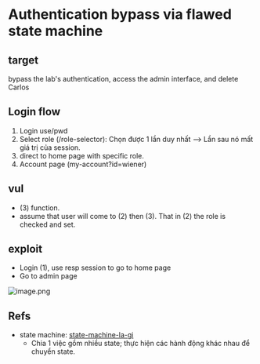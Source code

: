 # Authentication bypass via flawed state machine

## target

bypass the lab's authentication, access the admin interface, and delete Carlos

## Login flow

1. Login use/pwd
2. Select role (/role-selector): Chọn được 1 lần duy nhất --> Lần sau nó mất giá trị của session.
3. direct to home page with specific role.
4. Account page (my-account?id=wiener)

## vul

- (3) function.
- assume that user will come to (2) then (3). That in (2) the role is checked and set.

## exploit

- Login (1), use resp session to go to home page
- Go to admin page

![image.png](https://trello-attachments.s3.amazonaws.com/5ff9d67e36a15642dcbbbcdc/60f62ea9b8d33a43863cf37c/12798df91a74eeb9a820baaea6b08e62/image.png)

## Refs

- state machine: [state-machine-la-gi](https://viblo.asia/p/spring-state-machine-la-gi-ORNZqGBM50n)
  - Chia 1 việc gồm nhiều state; thực hiện các hành động khác nhau để chuyển state.
